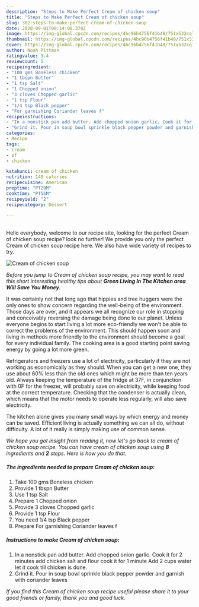 ```yaml
---
description: "Steps to Make Perfect Cream of chicken soup"
title: "Steps to Make Perfect Cream of chicken soup"
slug: 382-steps-to-make-perfect-cream-of-chicken-soup
date: 2020-09-01T08:14:00.378Z
image: https://img-global.cpcdn.com/recipes/4bc96b4756f41b48/751x532cq70/cream-of-chicken-soup-recipe-main-photo.jpg
thumbnail: https://img-global.cpcdn.com/recipes/4bc96b4756f41b48/751x532cq70/cream-of-chicken-soup-recipe-main-photo.jpg
cover: https://img-global.cpcdn.com/recipes/4bc96b4756f41b48/751x532cq70/cream-of-chicken-soup-recipe-main-photo.jpg
author: Noah Pittman
ratingvalue: 3.4
reviewcount: 5
recipeingredient:
- "100 gms Boneless chicken"
- "1 tbspn Butter"
- "1 tsp Salt"
- "1 Chopped onion"
- "3 cloves Chopped garlic"
- "1 tsp Flour"
- "1/4 tsp Black pepper"
- "For garnishing Coriander leaves f"
recipeinstructions:
- "In a nonstick pan add butter. Add chopped onion garlic. Cook it for 2 minutes add chicken salt and flour cook it for 1 minute Add 2 cups water let it cook till chicken is done."
- "Grind it. Pour in soup bowl sprinkle black pepper powder and garnish with coriander leaves"
categories:
- Recipe
tags:
- cream
- of
- chicken

katakunci: cream of chicken 
nutrition: 149 calories
recipecuisine: American
preptime: "PT29M"
cooktime: "PT55M"
recipeyield: "2"
recipecategory: Dessert

---
```

<br>
Hello everybody, welcome to our recipe site, looking for the perfect Cream of chicken soup recipe? look no further! We provide you only the perfect Cream of chicken soup recipe here. We also have wide variety of recipes to try.
<br>


![Cream of chicken soup](https://img-global.cpcdn.com/recipes/4bc96b4756f41b48/751x532cq70/cream-of-chicken-soup-recipe-main-photo.jpg)

<i>Before you jump to Cream of chicken soup recipe, you may want to read this short interesting healthy tips about 
<strong>Green Living In The Kitchen area Will Save You Money</strong>.</i>
</br>

It was certainly not that long ago that hippies and tree huggers were the only ones to show concern regarding the well-being of the environment. Those days are over, and it appears we all recognize our role in stopping and conceivably reversing the damage being done to our planet. Unless everyone begins to start living a lot more eco-friendly we won't be able to correct the problems of the environment. This should happen soon and living in methods more friendly to the environment should become a goal for every individual family. The cooking area is a good starting point saving energy by going a lot more green.

Refrigerators and freezers use a lot of electricity, particularly if they are not working as economically as they should. When you can get a new one, they use about 60% less than the old ones which might be more than ten years old. Always keeping the temperature of the fridge at 37F, in conjunction with 0F for the freezer, will probably save on electricity, while keeping food at the correct temperature. Checking that the condenser is actually clean, which means that the motor needs to operate less regularly, will also save electricity.

The kitchen alone gives you many small ways by which energy and money can be saved. Efficient living is actually something we can all do, without difficulty. A lot of it really is simply making use of common sense.


<i>We hope you got insight from reading it, now let's go back to cream of chicken soup recipe. You can have cream of chicken soup using <strong>8</strong> ingredients and <strong>2</strong> steps. Here is how you do that.
</i>

##### The ingredients needed to prepare Cream of chicken soup:

1. Take 100 gms Boneless chicken
1. Provide 1 tbspn Butter
1. Use 1 tsp Salt
1. Prepare 1 Chopped onion
1. Provide 3 cloves Chopped garlic
1. Provide 1 tsp Flour
1. You need 1/4 tsp Black pepper
1. Prepare For garnishing Coriander leaves f


##### Instructions to make Cream of chicken soup:

1. In a nonstick pan add butter. Add chopped onion garlic. Cook it for 2 minutes add chicken salt and flour cook it for 1 minute Add 2 cups water let it cook till chicken is done.
1. Grind it. Pour in soup bowl sprinkle black pepper powder and garnish with coriander leaves


<i>If you find this Cream of chicken soup recipe useful please share it to your good friends or family, thank you and good luck.</i>
